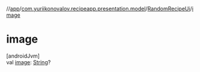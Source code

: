 //[app](../../../index.md)/[com.yuriikonovalov.recipeapp.presentation.model](../index.md)/[RandomRecipeUi](index.md)/[image](image.md)

# image

[androidJvm]\
val [image](image.md): [String](https://kotlinlang.org/api/latest/jvm/stdlib/kotlin/-string/index.html)?
